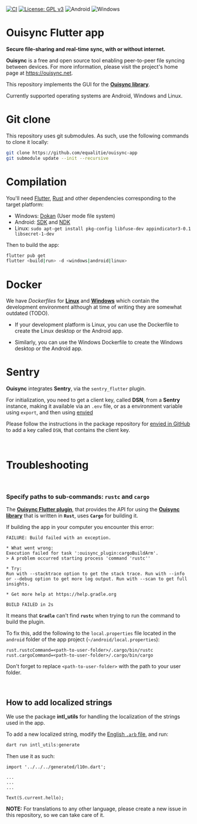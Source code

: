 [![CI](https://github.com/equalitie/ouisync-app/actions/workflows/ci.yml/badge.svg)](https://github.com/equalitie/ouisync-app/actions/workflows/ci.yml)
[![License: GPL v3](https://img.shields.io/badge/License-GPLv3-blue.svg)](https://www.gnu.org/licenses/gpl-3.0)
![Android](https://img.shields.io/badge/Android-3DDC84?style=flat-squarte&logo=android&logoColor=white)
![Windows](https://img.shields.io/badge/Windows-0078D6?style=flat-squarte&logo=windows&logoColor=white)

# Ouisync Flutter app

**Secure file-sharing and real-time sync, with or without internet.**

**Ouisync** is a free and open source tool enabling peer-to-peer file syncing between devices. For more information, please visit the project's home page at https://ouisync.net.

This repository implements the GUI for the **[Ouisync library](https://github.com/equalitie/ouisync)**.

Currently supported operating systems are Android, Windows and Linux.

# Git clone

This repository uses git submodules. As such, use the following commands to clone it locally:

```bash
git clone https://github.com/equalitie/ouisync-app 
git submodule update --init --recursive
```

# Compilation

You'll need [Flutter](https://docs.flutter.dev/get-started/install), [Rust](https://www.rust-lang.org/tools/install) and other dependencies corresponding to the target platform:

* Windows: [Dokan](https://github.com/dokan-dev/dokany/releases) (User mode file system)
* Android: [SDK](https://developer.android.com/) and [NDK](https://developer.android.com/studio/projects/install-ndk)
* Linux: `sudo apt-get install pkg-config libfuse-dev appindicator3-0.1 libsecret-1-dev`

Then to build the app:

```bash
flutter pub get
flutter <build|run> -d <windows|android|linux>
```

# Docker

We have *Dockerfiles* for
[**Linux**](https://github.com/equalitie/ouisync-app/blob/master/docker/dev/linux/Dockerfile)
and
[**Windows**](https://github.com/equalitie/ouisync-app/blob/master/docker/dev/windows/Dockerfile)
which contain the development environment although at time of writing they are
somewhat outdated (TODO). 

   - If your development platform is Linux, you can use the Dockerfile to
     create the Linux desktop or the Android app.
   
   - Similarly, you can use the Windows Dockerfile to create the Windows
     desktop or the Android app. 

# Sentry

**Ouisync** integrates **Sentry**, via the `sentry_flutter` plugin. 

For initialization, you need to get a client key, called **DSN**, from a **Sentry** instance, making it available via an `.env` file, or as a environment variable using `export`, and then using [envied](https://github.com/petercinibulk/envied)

Please follow the instructions in the package repository for [envied in GitHub](https://github.com/petercinibulk/envied#table-of-contents) to add a key called `DSN`, that contains the client key.

<br />

# Troubleshooting

<br />

### Specify paths to sub-commands: **`rustc`** and **`cargo`**

The **[Ouisync Flutter plugin](https://github.com/equalitie/ouisync-plugin)**, that provides the API for using the **[Ouisync library](https://github.com/equalitie/ouisync)** that is written in **`Rust`**, uses **`Cargo`** for building it.

If building the app in your computer you encounter this error:

```
FAILURE: Build failed with an exception.

* What went wrong:
Execution failed for task ':ouisync_plugin:cargoBuildArm'.
> A problem occurred starting process 'command 'rustc''

* Try:
Run with --stacktrace option to get the stack trace. Run with --info or --debug option to get more log output. Run with --scan to get full insights.

* Get more help at https://help.gradle.org

BUILD FAILED in 2s
```

It means that **`Gradle`** can't find **`rustc`** when trying to run the command to build the plugin.

To fix this, add the following to the `local.properties` file located in the `android` folder of the app project (`~/android/local.properties`):

```
rust.rustcCommand=<path-to-user-folder>/.cargo/bin/rustc
rust.cargoCommand=<path-to-user-folder>/.cargo/bin/cargo
```

Don't forget to replace `<path-to-user-folder>` with the path to your user folder.

<br />

## How to add localized strings

We use the package **intl_utils** for handling the localization of the strings used in the app.

To add a new localized string, modify the [English `.arb` file](lib/l10n/intl_en.arb), and run:

```bash
dart run intl_utils:generate
```

Then use it as such:

```
import '../../../generated/l10n.dart';

...
...
...

Text(S.current.hello);
```


**NOTE:** For translations to any other language, please create a new issue in this repository, so we can take care of it.
